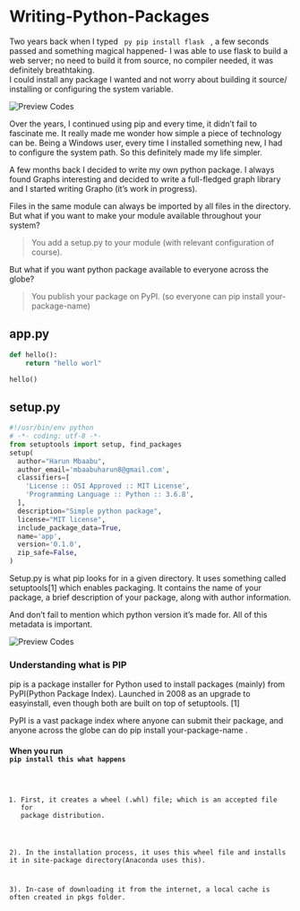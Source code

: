 # Writing-Python-Packages

Two years back when I typed <code> py pip install flask </code> , a few seconds passed and something magical happened- I was able to use flask to build a web server; no need to build it from source, no compiler needed, it was definitely breathtaking.  
I could install any package I wanted and not worry about building it source/ installing or configuring the system variable. 


![Preview Codes](https://github.com/LuxTechAcademy/Writing-Python-Packages/blob/main/Screenshot%20from%202021-01-23%2014-33-41.png)


Over the years, I continued using pip and every time, it didn’t fail to fascinate me. It really made me wonder how simple a piece of technology can be. Being a Windows user, every time I installed something new, I had to configure the system path. So this definitely made my life simpler.

A few months back I decided to write my own python package. I always found Graphs interesting and decided to write a full-fledged graph library and I started writing Grapho (it’s work in progress).


Files in the same module can always be imported by all files in the directory. But what if you want to make your module available throughout your system? 

> You add a setup.py to your module (with relevant configuration of course). 

But what if you want python package available to everyone across the globe?

> You publish your package on PyPI. (so everyone can pip install your-package-name) 


## app.py
~~~python
def hello():
	return "hello worl"

hello()
~~~

## setup.py
~~~python
#!/usr/bin/env python
# -*- coding: utf-8 -*-
from setuptools import setup, find_packages
setup(
  author="Harun Mbaabu",
  author_email='mbaabuharun8@gmail.com',
  classifiers=[
    'License :: OSI Approved :: MIT License',
    'Programming Language :: Python :: 3.6.8',
  ],
  description="Simple python package",
  license="MIT license",
  include_package_data=True,
  name='app',
  version='0.1.0',
  zip_safe=False,
)
~~~


Setup.py is what pip looks for in a given directory. It uses something called setuptools[1] which enables packaging. It contains the name of your package, a brief description of your package, along with author information.

And don’t fail to mention which python version it’s made for. All of this metadata is important. 

![Preview Codes](https://github.com/LuxTechAcademy/Writing-Python-Packages/blob/main/installdempo.png) 

### Understanding what is PIP 
pip is a package installer for Python used to install packages (mainly) from PyPI(Python Package Index). Launched in 2008 as an upgrade to easyinstall, even though both are built on top of setuptools. [1]


PyPI is a vast package index where anyone can submit their package, and anyone across the globe can do pip install your-package-name . 


#### When you run <code> pip install this what happens
	
1) First, it creates a wheel (.whl) file; which is an accepted file for package distribution.


2). In the installation process, it uses this wheel file and installs it in site-package directory(Anaconda uses this). 


3). In-case of downloading it from the internet, a local cache is often created in pkgs folder.	



